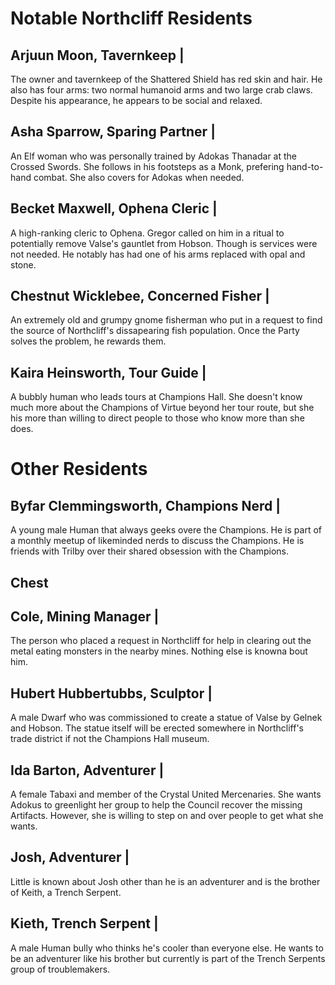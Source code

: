 # Notable Northcliff Residents

## Arjuun Moon, Tavernkeep |

The owner and tavernkeep of the Shattered Shield has red skin and hair. He also has four arms: two normal humanoid arms and two large crab claws. Despite his appearance, he appears to be social and relaxed.

## Asha Sparrow, Sparing Partner |

An Elf woman who was personally trained by Adokas Thanadar at the Crossed Swords. She follows in his footsteps as a Monk, prefering hand-to-hand combat. She also covers for Adokas when needed. 

## Becket Maxwell, Ophena Cleric |

A high-ranking cleric to Ophena. Gregor called on him in a ritual to potentially remove Valse's gauntlet from Hobson. Though is services were not needed. He notably has had one of his arms replaced with opal and stone.

## Chestnut Wicklebee, Concerned Fisher |

An extremely old and grumpy gnome fisherman who put in a request to find the source of Northcliff's dissapearing fish population. Once the Party solves the problem, he rewards them.

## Kaira Heinsworth, Tour Guide |

A bubbly human who leads tours at Champions Hall. She doesn't know much more about the Champions of Virtue beyond her tour route, but she his more than willing to direct people to those who know more than she does.

# Other Residents

## Byfar Clemmingsworth, Champions Nerd |

A young male Human that always geeks overe the Champions. He is part of a monthly meetup of likeminded nerds to discuss the Champions. He is friends with Trilby over their shared obsession with the Champions.

## Chest

## Cole, Mining Manager |

The person who placed a request in Northcliff for help in clearing out the metal eating monsters in the nearby mines. Nothing else is knowna bout him.

## Hubert Hubbertubbs, Sculptor |

A male Dwarf who was commissioned to create a statue of Valse by Gelnek and Hobson. The statue itself will be erected somewhere in Northcliff's trade district if not the Champions Hall museum. 

## Ida Barton, Adventurer |

A female Tabaxi and member of the Crystal United Mercenaries. She wants Adokus to greenlight her group to help the Council recover the missing Artifacts. However, she is willing to step on and over people to get what she wants.

## Josh, Adventurer |

Little is known about Josh other than he is an adventurer and is the brother of Keith, a Trench Serpent.

## Kieth, Trench Serpent |

A male Human bully who thinks he's cooler than everyone else. He wants to be an adventurer like his brother but currently is part of the Trench Serpents group of troublemakers.